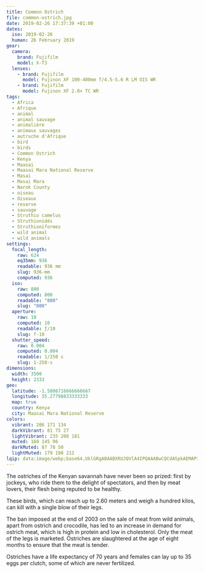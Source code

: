 ```yaml
---
title: Common Ostrich
file: common-ostrich.jpg
date: 2019-02-26 17:37:39 +01:00
dates:
  iso: 2019-02-26
  human: 26 February 2019
gear:
  camera:
    brand: Fujifilm
    model: X-T3
  lenses:
    - brand: Fujifilm
      model: Fujinon XF 100-400mm f/4.5-5.6 R LM OIS WR
    - brand: Fujifilm
      model: Fujinon XF 2.0× TC WR
tags:
  - Africa
  - Afrique
  - animal
  - animal sauvage
  - animalière
  - animaux sauvages
  - autruche d'Afrique
  - bird
  - birds
  - Common Ostrich
  - Kenya
  - Maasai
  - Maasai Mara National Reserve
  - Masai
  - Masai Mara
  - Narok County
  - oiseau
  - Oiseaux
  - reserve
  - sauvage
  - Struthio camelus
  - Struthionidés
  - Struthioniformes
  - wild animal
  - wild animals
settings:
  focal_length:
    raw: 624
    eq35mm: 936
    readable: 936 mm
    slug: 936-mm
    computed: 936
  iso:
    raw: 800
    computed: 800
    readable: "800"
    slug: "800"
  aperture:
    raw: 10
    computed: 10
    readable: ƒ/10
    slug: f-10
  shutter_speed:
    raw: 0.004
    computed: 0.004
    readable: 1/250 s
    slug: 1-250-s
dimensions:
  width: 3500
  height: 2333
geo:
  latitude: -1.5806716666666667
  longitude: 35.27798833333333
  map: true
  country: Kenya
  city: Maasai Mara National Reserve
colors:
  vibrant: 206 171 134
  darkVibrant: 81 75 27
  lightVibrant: 235 208 181
  muted: 168 145 96
  darkMuted: 87 78 50
  lightMuted: 179 198 212
lqip: data:image/webp;base64,UklGRgABAABXRUJQVlA4IPQAAABwCQCdASpkAEMAP3GqxFy0v7CsLrQK8/AuCWUA0ftT2mLOFqFeLEDYho1qEP72C+LNCw+Ggh/b2zMp7F7lK/O+GVOtMw9D44VSy2NmcrgNgAgmtAAA/ufjNourGJR5g9hBWLINF73mwfXd5aNb/iHK/kfEcVhPk4j0YoEPs7CcCQKiyYKosg/o2qpJR3CmJZyvnzHr92GlEIMknceZY5HZkddJ3QGJju7NmF84pkJcXGMBGShecXiNI8lFr76P5Aas/Eok+OpkN/phX8xADoV2bviRMsbkS325dIgyWRPb/je0mCQcbyVF8O4G7ILxcEgkgAAA
---
```


The ostriches of the Kenyan savannah have never been so prized: first by jockeys, who ride them to the delight of spectators, and then by meat lovers, their flesh being reputed to be healthy.

These birds, which can reach up to 2.60 meters and weigh a hundred kilos, can kill with a single blow of their legs.

The ban imposed at the end of 2003 on the sale of meat from wild animals, apart from ostrich and crocodile, has led to an increase in demand for ostrich meat, which is high in protein and low in cholesterol. Only the meat of the legs is marketed. Ostriches are slaughtered at the age of eight months to ensure that the meat is tender.

Ostriches have a life expectancy of 70 years and females can lay up to 35 eggs per clutch, some of which are never fertilized.

